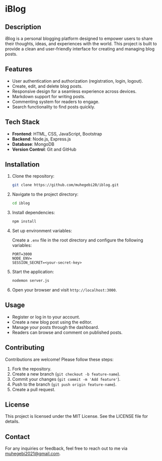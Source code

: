 # iBlog

## Description

iBlog is a personal blogging platform designed to empower users to share their thoughts, ideas, and experiences with the world. This project is built to provide a clean and user-friendly interface for creating and managing blog posts.

## Features

- User authentication and authorization (registration, login, logout).
- Create, edit, and delete blog posts.
- Responsive design for a seamless experience across devices.
- Markdown support for writing posts.
- Commenting system for readers to engage.
- Search functionality to find posts quickly.

## Tech Stack

- **Frontend**: HTML, CSS, JavaScript, Bootstrap
- **Backend**: Node.js, Express.js
- **Database**: MongoDB
- **Version Control**: Git and GitHub

## Installation

1. Clone the repository:

   ```bash
   git clone https://github.com/muhegebi20/iblog.git
   ```

2. Navigate to the project directory:

   ```bash
   cd iblog
   ```

3. Install dependencies:

   ```bash
   npm install
   ```

4. Set up environment variables:

   Create a `.env` file in the root directory and configure the following variables:

   ```env
   PORT=3000
   NODE_ENV=
   SESSION_SECRET=<your-secret-key>
   ```

5. Start the application:

   ```bash
   nodemon server.js
   ```

6. Open your browser and visit `http://localhost:3000`.

## Usage

- Register or log in to your account.
- Create a new blog post using the editor.
- Manage your posts through the dashboard.
- Readers can browse and comment on published posts.

## Contributing

Contributions are welcome! Please follow these steps:

1. Fork the repository.
2. Create a new branch (`git checkout -b feature-name`).
3. Commit your changes (`git commit -m 'Add feature'`).
4. Push to the branch (`git push origin feature-name`).
5. Create a pull request.

## License

This project is licensed under the MIT License. See the LICENSE file for details.

## Contact

For any inquiries or feedback, feel free to reach out to me via <muhegebi2021@gmail.com>.
